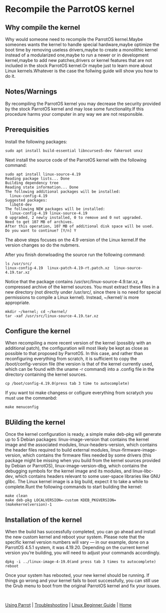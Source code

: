 # Recompile the ParrotOS kernel

##  Why compile the kernel

Why would someone need to recompile the ParrotOS kernel.Maybe someones wants the kernel to handle special hardware,maybe optimize the boot time by removing useless drivers,maybe to create a monolithic kernel instead of a modularized one,maybe to run a newer or in development kernel,maybe to add new patches,drivers or kernel features that are not included in the stock ParrotOS kernel.Or maybe just to learn more about Linux kernels.Whatever is the case the follwing guide will show you how to do it.

## Notes/Warnings

By recompiling the ParrotOS kernel you may decrease the security provided by the stock ParrotOS kernel and may lose some functionality.If this procedure harms your computer in any way we are not responsible.

## Prerequisities

Install the following packages:
```text
sudo apt install build-essential libncurses5-dev fakeroot unxz
```
Next install the source code of the ParrotOS kernel with the following command:
```text
sudo apt install linux-source-4.19
Reading package lists... Done
Building dependency tree       
Reading state information... Done
The following additional packages will be installed:
  linux-config-4.19
Suggested packages:
  libqt4-dev
The following NEW packages will be installed:
  linux-config-4.19 linux-source-4.19
0 upgraded, 2 newly installed, 0 to remove and 0 not upgraded.
Need to get 107 MB of archives.
After this operation, 107 MB of additional disk space will be used.
Do you want to continue? [Y/n] Y
```
The above steps focuses on the 4.9 version of the Linux kernel.If the version changes so do the nubmers.

After you finish donwloading the source run the following command:
```text
ls /usr/src/
linux-config-4.19  linux-patch-4.19-rt.patch.xz  linux-source-4.19.tar.xz
```
Notice that the package contains /usr/src/linux-source-4.9.tar.xz, a compressed archive of the kernel sources. You must extract these files in a new directory (not directly under /usr/src/, since there is no need for special permissions to compile a Linux kernel). Instead, ~/kernel/ is more appropriate.
```text 
mkdir ~/kernel; cd ~/kernel/
tar -xaf /usr/src/linux-source-4.19.tar.xz
```

## Configure the kernel



When recompiling a more recent version of the kernel (possibly with an additional patch), the configuration will most likely be kept as close as possible to that proposed by ParrotOS. In this case, and rather than reconfiguring everything from scratch, it is sufficient to copy the /boot/config-version file (the version is that of the kernel currently used, which can be found with the uname -r command) into a .config file in the directory containing the kernel sources.
```text
cp /boot/config-4.19.0(press tab 3 time to autocomplete)
```
If you want toi make changess or cofigure everything from scratych you must use the commanbd:
```text
make menuconfig
```

## BUilding the kernel

Once the kernel configuration is ready, a simple make deb-pkg will generate up to 5 Debian packages: linux-image-version that contains the kernel image and the associated modules, linux-headers-version, which contains the header files required to build external modules, linux-firmware-image-version, which contains the firmware files needed by some drivers (this package might be missing when you build from the kernel sources provided by Debian or ParrotOS), linux-image-version-dbg, which contains the debugging symbols for the kernel image and its modules, and linux-libc-dev, which contains headers relevant to some user-space libraries like GNU glibc. The Linux kernel image is a big build, expect it to take a while to complete.Runt the following commands to start building the kernel:
```text
make clean
make deb-pkg LOCALVERSION=-custom KDEB_PKGVERSION=
(makekernelversion)-1
```

## Installation of the kernel

When the build has successfully completed, you can go ahead and install the new custom kernel and reboot your system. Please note that the specific kernel version numbers will vary — in our example, done on a ParrotOS 4.5.1 system, it was 4.19.20. Depending on the current kernel version you’re building, you will need to adjust your commands accordingly.
```text
dpkg -i ../linux-image-4-19.0(and press tab 3 times to autocomplete)
reboot
```
Once your system has rebooted, your new kernel should be running. If things go wrong and your kernel fails to boot successfully, you can still use the Grub menu to boot from the original ParrotOS kernel and fix your issues.

&nbsp;

[Using Parrot](https://docs.parrot.sh/info/start/) | [Troubleshooting](https://docs.parrot.sh/trbl/start/) | [Linux Beginner Guide](https://docs.parrot.sh/library/lbg-basics/) | [Home](https://docs.parrot.sh/)
